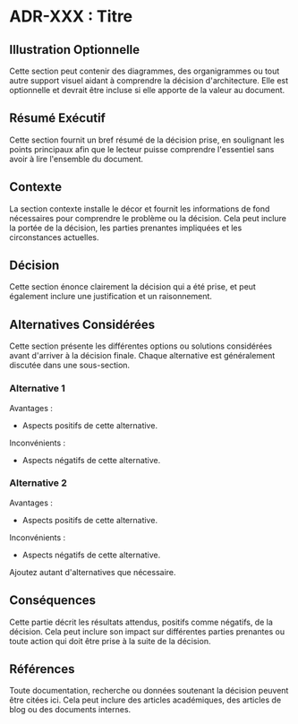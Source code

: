 # ADR-XXX : Titre

## Illustration Optionnelle

Cette section peut contenir des diagrammes, des organigrammes ou tout autre
support visuel aidant à comprendre la décision d'architecture. Elle est
optionnelle et devrait être incluse si elle apporte de la valeur au document.

## Résumé Exécutif

Cette section fournit un bref résumé de la décision prise, en soulignant les
points principaux afin que le lecteur puisse comprendre l'essentiel sans avoir à
lire l'ensemble du document.

## Contexte

La section contexte installe le décor et fournit les informations de fond
nécessaires pour comprendre le problème ou la décision. Cela peut inclure la
portée de la décision, les parties prenantes impliquées et les circonstances
actuelles.

## Décision

Cette section énonce clairement la décision qui a été prise, et peut également
inclure une justification et un raisonnement.

## Alternatives Considérées

Cette section présente les différentes options ou solutions considérées avant
d'arriver à la décision finale. Chaque alternative est généralement discutée
dans une sous-section.

### Alternative 1

Avantages :

- Aspects positifs de cette alternative.

Inconvénients :

- Aspects négatifs de cette alternative.

### Alternative 2

Avantages :

- Aspects positifs de cette alternative.

Inconvénients :

- Aspects négatifs de cette alternative.

Ajoutez autant d'alternatives que nécessaire.

## Conséquences

Cette partie décrit les résultats attendus, positifs comme négatifs, de la
décision. Cela peut inclure son impact sur différentes parties prenantes ou
toute action qui doit être prise à la suite de la décision.

## Références

Toute documentation, recherche ou données soutenant la décision peuvent être
citées ici. Cela peut inclure des articles académiques, des articles de blog ou
des documents internes.
